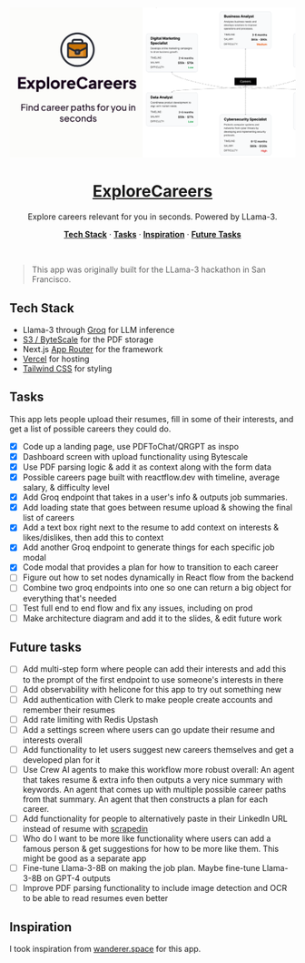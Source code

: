 <a href="https://www.explorecareers.io">
  <img alt="Explore Careers." src="./public/og-image.png">
  <h1 align="center">ExploreCareers</h1>
</a>

<p align="center">
  Explore careers relevant for you in seconds. Powered by LLama-3.
</p>

<p align="center">
  <a href="#tech-stack"><strong>Tech Stack</strong></a> ·
  <a href="#tasks"><strong>Tasks</strong></a> ·
  <a href="#inspiration"><strong>Inspiration</strong></a> ·
  <a href="#future-tasks"><strong>Future Tasks</strong></a>
</p>
<br/>

> This app was originally built for the LLama-3 hackathon in San Francisco.

## Tech Stack

- Llama-3 through [Groq](https://groq.com/) for LLM inference
- [S3 / ByteScale](https://www.bytescale.com/) for the PDF storage
- Next.js [App Router](https://nextjs.org/docs/app) for the framework
- [Vercel](https://vercel.com/) for hosting
- [Tailwind CSS](https://tailwindcss.com/) for styling

## Tasks

This app lets people upload their resumes, fill in some of their interests, and get a list of possible careers they could do.

- [x] Code up a landing page, use PDFToChat/QRGPT as inspo
- [x] Dashboard screen with upload functionality using Bytescale
- [x] Use PDF parsing logic & add it as context along with the form data
- [x] Possible careers page built with reactflow.dev with timeline, average salary, & difficulty level
- [x] Add Groq endpoint that takes in a user's info & outputs job summaries.
- [x] Add loading state that goes between resume upload & showing the final list of careers
- [x] Add a text box right next to the resume to add context on interests & likes/dislikes, then add this to context
- [x] Add another Groq endpoint to generate things for each specific job modal
- [x] Code modal that provides a plan for how to transition to each career
- [ ] Figure out how to set nodes dynamically in React flow from the backend
- [ ] Combine two groq endpoints into one so one can return a big object for everything that's needed
- [ ] Test full end to end flow and fix any issues, including on prod
- [ ] Make architecture diagram and add it to the slides, & edit future work

## Future tasks

- [ ] Add multi-step form where people can add their interests and add this to the prompt of the first endpoint to use someone's interests in there
- [ ] Add observability with helicone for this app to try out something new
- [ ] Add authentication with Clerk to make people create accounts and remember their resumes
- [ ] Add rate limiting with Redis Upstash
- [ ] Add a settings screen where users can go update their resume and interests overall
- [ ] Add functionality to let users suggest new careers themselves and get a developed plan for it
- [ ] Use Crew AI agents to make this workflow more robust overall: An agent that takes resume & extra info then outputs a very nice summary with keywords. An agent that comes up with multiple possible career paths from that summary. An agent that then constructs a plan for each career.
- [ ] Add functionality for people to alternatively paste in their LinkedIn URL instead of resume with [scrapedin](https://github.com/linkedtales/scrapedin/tree/master)
- [ ] Who do I want to be more like functionality where users can add a famous person & get suggestions for how to be more like them. This might be good as a separate app
- [ ] Fine-tune Llama-3-8B on making the job plan. Maybe fine-tune Llama-3-8B on GPT-4 outputs
- [ ] Improve PDF parsing functionality to include image detection and OCR to be able to read resumes even better

## Inspiration

I took inspiration from [wanderer.space](https://www.wanderer.space) for this app.
